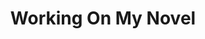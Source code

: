 ---
ee_id: '2205'
site: '1'
type: '2'
long_id: 2012-066 Working On My Novel (Twitter Feed)
url: 2012-066-working-on-my-novel
year: '2012'
medium: Twitter Account
commission:
add_credit:
dims:
pitch: "​Twitter Feed which re-tweets the best posts featuring the phrase “working
  on my novel”."
ps:
live_url: http://twitter.com/WrknOnMyNovel
related: |-
  [17] [2004-006-dooogle] 2004-006 Dooogle
  [54] [2009-032-working-on-my-novel] 2009-032 Working On My Novel (Twitter Search)
  [55] [2009-046-what-a-misunderstanding-art] 2009-046 What a Misunderstanding!
  [98] [2010-020-sorry-i-havent-posted] 2010-020 Sorry I Havent Posted
  [4127] [2012-037-work-on-my-novel-book] 2012-037 Work On My Novel (book)
title: Working On My Novel
youtube:
imgs: working-on-my-novel-2012-066-digital-screenshot-1-database-ih.jpg
subheading: "(Twitter Account)"
year2: '2014'
download:
add_credits:
related_code:
! '':
layout: things-i-made
---